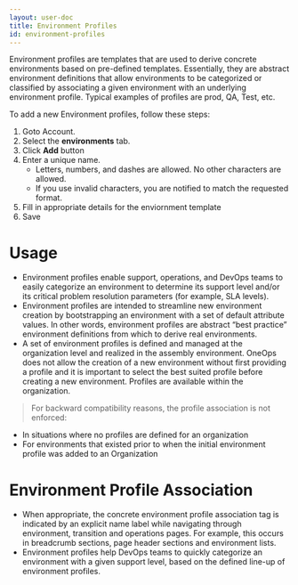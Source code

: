 ```yaml
---
layout: user-doc
title: Environment Profiles
id: environment-profiles
---
```


Environment profiles are templates that are used to derive concrete environments based on pre-defined templates. Essentially, they are abstract environment definitions that allow environments to be categorized or classified by associating a given environment with an underlying environment profile. Typical examples of profiles are prod, QA, Test, etc.

To add a new Environment profiles, follow these steps:


1. Goto Account.
2. Select the **environments** tab.
3. Click **Add** button
4. Enter a unique name.
    * Letters, numbers, and dashes are allowed. No other characters are allowed.
    * If you use invalid characters, you are notified to match the requested format.
5. Fill in appropriate details for the enviornment template
6. Save


# Usage


* Environment profiles enable support, operations, and DevOps teams to easily categorize an environment to determine its support level and/or its critical problem resolution parameters (for example, SLA levels).
* Environment profiles are intended to streamline new environment creation by bootstrapping an environment with a set of default attribute values. In other words, environment profiles are abstract “best practice” environment definitions from which to derive real environments.
* A set of environment profiles is defined and managed at the organization level and realized in the assembly environment. OneOps does not allow the creation of a new environment without first providing a profile and it is important to select the best suited profile before creating a new environment. Profiles are available within the organization.

>For backward compatibility reasons, the profile association is not enforced:
>
* In situations where no profiles are defined for an organization 
* For environments that existed prior to when the initial environment profile was added to an Organization

# Environment Profile Association


* When appropriate, the concrete environment profile association tag is indicated by an explicit name label while navigating through environment, transition and operations pages. For example, this occurs in breadcrumb sections, page header sections and environment lists. 
* Environment profiles help DevOps teams to quickly categorize an environment with a given support level, based on the defined line-up of environment profiles.